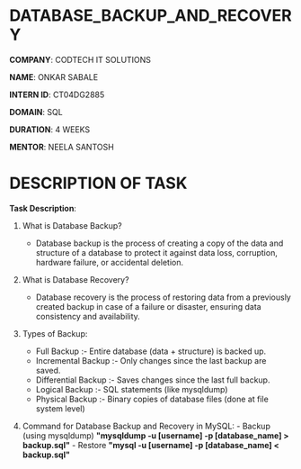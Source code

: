 # DATABASE_BACKUP_AND_RECOVERY

**COMPANY**: CODTECH IT SOLUTIONS

**NAME**: ONKAR SABALE

**INTERN ID**: CT04DG2885 

**DOMAIN**: SQL

**DURATION**: 4 WEEKS

**MENTOR**: NEELA SANTOSH

# DESCRIPTION OF TASK

**Task Description**:

1) What is Database Backup?
    - Database backup is the process of creating a copy of the data and structure of a database to protect it against data loss, corruption, hardware failure, or accidental deletion.

2) What is Database Recovery?
    - Database recovery is the process of restoring data from a previously created backup in case of a failure or disaster, ensuring data consistency and availability.

3) Types of Backup:
    - Full Backup	:- Entire database (data + structure) is backed up.
    - Incremental Backup	:- Only changes since the last backup are saved.
    - Differential Backup	:- Saves changes since the last full backup.
    - Logical Backup	:- SQL statements (like mysqldump)
    - Physical Backup	:- Binary copies of database files (done at file system level)

4) Command for Database Backup and Recovery in MySQL:
        - Backup (using mysqldump)
                                    **"mysqldump -u [username] -p [database_name] > backup.sql"**
        - Restore
                    **"mysql -u [username] -p [database_name] < backup.sql"**
